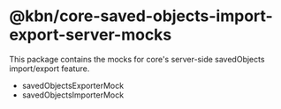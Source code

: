 # @kbn/core-saved-objects-import-export-server-mocks

This package contains the mocks for core's server-side savedObjects import/export feature.
- savedObjectsExporterMock
- savedObjectsImporterMock
